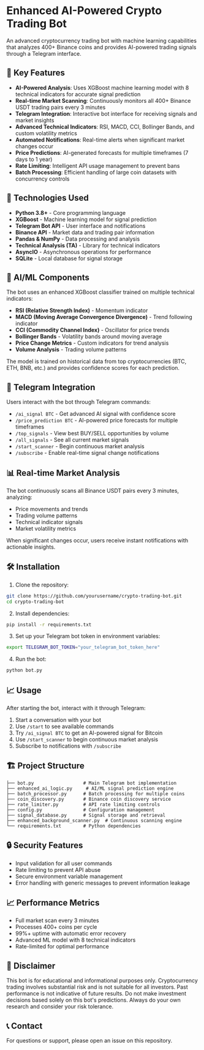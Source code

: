
# Enhanced AI-Powered Crypto Trading Bot

An advanced cryptocurrency trading bot with machine learning capabilities that analyzes 400+ Binance coins and provides AI-powered trading signals through a Telegram interface.

## 🌟 Key Features

* **AI-Powered Analysis**: Uses XGBoost machine learning model with 8 technical indicators for accurate signal prediction
* **Real-time Market Scanning**: Continuously monitors all 400+ Binance USDT trading pairs every 3 minutes
* **Telegram Integration**: Interactive bot interface for receiving signals and market insights
* **Advanced Technical Indicators**: RSI, MACD, CCI, Bollinger Bands, and custom volatility metrics
* **Automated Notifications**: Real-time alerts when significant market changes occur
* **Price Predictions**: AI-generated forecasts for multiple timeframes (7 days to 1 year)
* **Rate Limiting**: Intelligent API usage management to prevent bans
* **Batch Processing**: Efficient handling of large coin datasets with concurrency controls

## 🚀 Technologies Used

* **Python 3.8+** - Core programming language
* **XGBoost** - Machine learning model for signal prediction
* **Telegram Bot API** - User interface and notifications
* **Binance API** - Market data and trading pair information
* **Pandas & NumPy** - Data processing and analysis
* **Technical Analysis (TA)** - Library for technical indicators
* **AsyncIO** - Asynchronous operations for performance
* **SQLite** - Local database for signal storage

## 🤖 AI/ML Components

The bot uses an enhanced XGBoost classifier trained on multiple technical indicators:

* **RSI (Relative Strength Index)** - Momentum indicator
* **MACD (Moving Average Convergence Divergence)** - Trend following indicator
* **CCI (Commodity Channel Index)** - Oscillator for price trends
* **Bollinger Bands** - Volatility bands around moving average
* **Price Change Metrics** - Custom indicators for trend analysis
* **Volume Analysis** - Trading volume patterns

The model is trained on historical data from top cryptocurrencies (BTC, ETH, BNB, etc.) and provides confidence scores for each prediction.

## 📱 Telegram Integration

Users interact with the bot through Telegram commands:

* `/ai_signal BTC` - Get advanced AI signal with confidence score
* `/price_prediction BTC` - AI-powered price forecasts for multiple timeframes
* `/top_signals` - View best BUY/SELL opportunities by volume
* `/all_signals` - See all current market signals
* `/start_scanner` - Begin continuous market analysis
* `/subscribe` - Enable real-time signal change notifications

## 📊 Real-time Market Analysis

The bot continuously scans all Binance USDT pairs every 3 minutes, analyzing:

* Price movements and trends
* Trading volume patterns
* Technical indicator signals
* Market volatility metrics

When significant changes occur, users receive instant notifications with actionable insights.

## 🛠️ Installation

1. Clone the repository:
```bash
git clone https://github.com/yourusername/crypto-trading-bot.git
cd crypto-trading-bot
```

2. Install dependencies:
```bash
pip install -r requirements.txt
```

3. Set up your Telegram bot token in environment variables:
```bash
export TELEGRAM_BOT_TOKEN="your_telegram_bot_token_here"
```

4. Run the bot:
```bash
python bot.py
```

## 📈 Usage

After starting the bot, interact with it through Telegram:

1. Start a conversation with your bot
2. Use `/start` to see available commands
3. Try `/ai_signal BTC` to get an AI-powered signal for Bitcoin
4. Use `/start_scanner` to begin continuous market analysis
5. Subscribe to notifications with `/subscribe`

## 🏗️ Project Structure

```
├── bot.py                  # Main Telegram bot implementation
├── enhanced_ai_logic.py     # AI/ML signal prediction engine
├── batch_processor.py      # Batch processing for multiple coins
├── coin_discovery.py       # Binance coin discovery service
├── rate_limiter.py         # API rate limiting controls
├── config.py               # Configuration management
├── signal_database.py      # Signal storage and retrieval
├── enhanced_background_scanner.py  # Continuous scanning engine
└── requirements.txt        # Python dependencies
```

## 🔒 Security Features

* Input validation for all user commands
* Rate limiting to prevent API abuse
* Secure environment variable management
* Error handling with generic messages to prevent information leakage

## 📈 Performance Metrics

* Full market scan every 3 minutes
* Processes 400+ coins per cycle
* 99%+ uptime with automatic error recovery
* Advanced ML model with 8 technical indicators
* Rate-limited for optimal performance

## 📝 Disclaimer

This bot is for educational and informational purposes only. Cryptocurrency trading involves substantial risk and is not suitable for all investors. Past performance is not indicative of future results. Do not make investment decisions based solely on this bot's predictions. Always do your own research and consider your risk tolerance.

## 📞 Contact

For questions or support, please open an issue on this repository.
